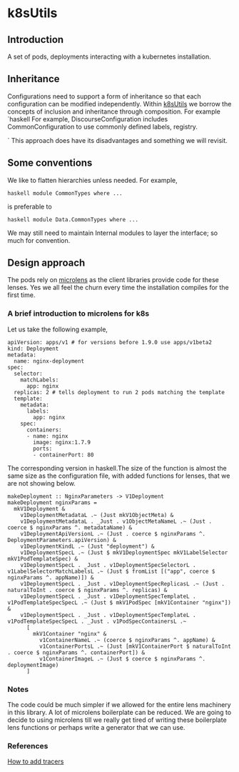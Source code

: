 # k8sUtils

## Introduction
A set of pods, deployments interacting with a kubernetes installation.

## Inheritance
Configurations need to support a form of inheritance so that each configuration can be modified independently. Within [k8sUtils](https://github.com/dservgun/k8sUtils) we borrow the concepts of inclusion and inheritance through composition. For example
`haskell
  For example, DiscourseConfiguration includes CommonConfiguration to use commonly defined labels, registry.

`
This approach does have its disadvantages and something we will revisit.
## Some conventions
We like to flatten hierarchies unless needed. For example,

`haskell
  module CommonTypes where
  ...
`

is preferable to

`haskell
  module Data.CommonTypes where ...
`

We may still need to maintain Internal modules to layer the interface; so much for convention.

## Design approach

The pods rely on [microlens](https://hackage.haskell.org/package/microlens) as the client libraries provide code for these lenses. Yes we all feel the churn every time the installation compiles for the first time.

### A brief introduction to microlens for k8s
Let us take the following example,

```
apiVersion: apps/v1 # for versions before 1.9.0 use apps/v1beta2
kind: Deployment
metadata:
  name: nginx-deployment
spec:
  selector:
    matchLabels:
      app: nginx
  replicas: 2 # tells deployment to run 2 pods matching the template
  template:
    metadata:
      labels:
        app: nginx
    spec:
      containers:
      - name: nginx
        image: nginx:1.7.9
        ports:
        - containerPort: 80
```

The corresponding version in haskell.The size of the function is almost the same size as the configuration file, with added functions for lenses, that we are not showing below.
```
makeDeployment :: NginxParameters -> V1Deployment
makeDeployment nginxParams =
  mkV1Deployment &
    v1DeploymentMetadataL .~ (Just mkV1ObjectMeta) &
    v1DeploymentMetadataL . _Just . v1ObjectMetaNameL .~ (Just . coerce $ nginxParams ^. metadataName) &
    v1DeploymentApiVersionL .~ (Just . coerce $ nginxParams ^. DeploymentParameters.apiVersion) &
    v1DeploymentKindL .~ (Just "deployment") &
    v1DeploymentSpecL .~ (Just $ mkV1DeploymentSpec mkV1LabelSelector mkV1PodTemplateSpec) &
    v1DeploymentSpecL . _Just . v1DeploymentSpecSelectorL . v1LabelSelectorMatchLabelsL .~ (Just $ fromList [("app", coerce $ nginxParams ^. appName)]) &
    v1DeploymentSpecL . _Just . v1DeploymentSpecReplicasL .~ (Just . naturalToInt . coerce $ nginxParams ^. replicas) &
    v1DeploymentSpecL . _Just . v1DeploymentSpecTemplateL . v1PodTemplateSpecSpecL .~ (Just $ mkV1PodSpec [mkV1Container "nginx"]) &
    v1DeploymentSpecL . _Just . v1DeploymentSpecTemplateL . v1PodTemplateSpecSpecL . _Just . v1PodSpecContainersL .~
      [
        mkV1Container "nginx" &
          v1ContainerNameL .~ (coerce $ nginxParams ^. appName) &
          v1ContainerPortsL .~ (Just [mkV1ContainerPort $ naturalToInt . coerce $ nginxParams ^. containerPort]) &
          v1ContainerImageL .~ (Just $ coerce $ nginxParams ^. deploymentImage)
      ]
```

### Notes
The code could be much simpler if we allowed for the entire lens machinery in this library. A lot of microlens boilerplate can be reduced. We are going to decide to using microlens till we really get tired of writing these boilerplate lens functions or perhaps write a generator that we can use.

### References
[How to add tracers](https://vadosware.io/post/better-k8s-monitoring-part-3-adding-tracing-with-opentracing-and-jaeger/)
